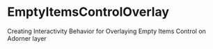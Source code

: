 EmptyItemsControlOverlay
=========================

Creating Interactivity Behavior for Overlaying Empty Items Control on Adorner layer
